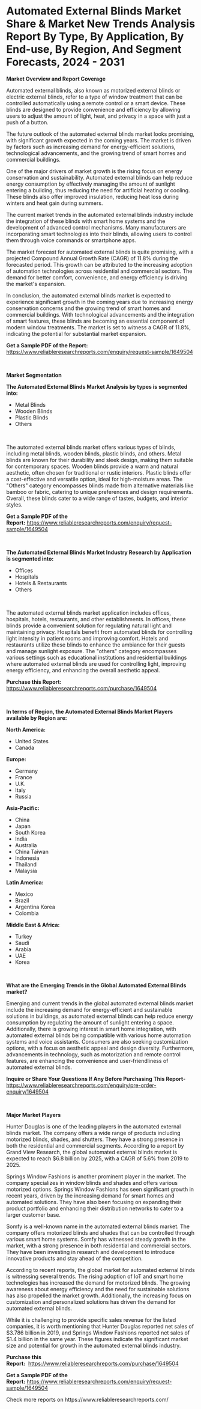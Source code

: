 <p><h1>Automated External Blinds Market Share & Market New Trends Analysis Report By Type, By Application, By End-use, By Region, And Segment Forecasts, 2024 - 2031</h1></p><p><strong>Market Overview and Report Coverage</strong></p>
<p><p>Automated external blinds, also known as motorized external blinds or electric external blinds, refer to a type of window treatment that can be controlled automatically using a remote control or a smart device. These blinds are designed to provide convenience and efficiency by allowing users to adjust the amount of light, heat, and privacy in a space with just a push of a button.</p><p>The future outlook of the automated external blinds market looks promising, with significant growth expected in the coming years. The market is driven by factors such as increasing demand for energy-efficient solutions, technological advancements, and the growing trend of smart homes and commercial buildings.</p><p>One of the major drivers of market growth is the rising focus on energy conservation and sustainability. Automated external blinds can help reduce energy consumption by effectively managing the amount of sunlight entering a building, thus reducing the need for artificial heating or cooling. These blinds also offer improved insulation, reducing heat loss during winters and heat gain during summers.</p><p>The current market trends in the automated external blinds industry include the integration of these blinds with smart home systems and the development of advanced control mechanisms. Many manufacturers are incorporating smart technologies into their blinds, allowing users to control them through voice commands or smartphone apps.</p><p>The market forecast for automated external blinds is quite promising, with a projected Compound Annual Growth Rate (CAGR) of 11.8% during the forecasted period. This growth can be attributed to the increasing adoption of automation technologies across residential and commercial sectors. The demand for better comfort, convenience, and energy efficiency is driving the market's expansion.</p><p>In conclusion, the automated external blinds market is expected to experience significant growth in the coming years due to increasing energy conservation concerns and the growing trend of smart homes and commercial buildings. With technological advancements and the integration of smart features, these blinds are becoming an essential component of modern window treatments. The market is set to witness a CAGR of 11.8%, indicating the potential for substantial market expansion.</p></p>
<p><strong>Get a Sample PDF of the Report:</strong> <a href="https://www.reliableresearchreports.com/enquiry/request-sample/1649504">https://www.reliableresearchreports.com/enquiry/request-sample/1649504</a></p>
<p>&nbsp;</p>
<p><strong>Market Segmentation</strong></p>
<p><strong>The Automated External Blinds Market Analysis by types is segmented into:</strong></p>
<p><ul><li>Metal Blinds</li><li>Wooden Blinds</li><li>Plastic Blinds</li><li>Others</li></ul></p>
<p>&nbsp;</p>
<p><p>The automated external blinds market offers various types of blinds, including metal blinds, wooden blinds, plastic blinds, and others. Metal blinds are known for their durability and sleek design, making them suitable for contemporary spaces. Wooden blinds provide a warm and natural aesthetic, often chosen for traditional or rustic interiors. Plastic blinds offer a cost-effective and versatile option, ideal for high-moisture areas. The "Others" category encompasses blinds made from alternative materials like bamboo or fabric, catering to unique preferences and design requirements. Overall, these blinds cater to a wide range of tastes, budgets, and interior styles.</p></p>
<p><strong>Get a Sample PDF of the Report:</strong>&nbsp;<a href="https://www.reliableresearchreports.com/enquiry/request-sample/1649504">https://www.reliableresearchreports.com/enquiry/request-sample/1649504</a></p>
<p>&nbsp;</p>
<p><strong>The Automated External Blinds Market Industry Research by Application is segmented into:</strong></p>
<p><ul><li>Offices</li><li>Hospitals</li><li>Hotels & Restaurants</li><li>Others</li></ul></p>
<p>&nbsp;</p>
<p><p>The automated external blinds market application includes offices, hospitals, hotels, restaurants, and other establishments. In offices, these blinds provide a convenient solution for regulating natural light and maintaining privacy. Hospitals benefit from automated blinds for controlling light intensity in patient rooms and improving comfort. Hotels and restaurants utilize these blinds to enhance the ambiance for their guests and manage sunlight exposure. The "others" category encompasses various settings such as educational institutions and residential buildings where automated external blinds are used for controlling light, improving energy efficiency, and enhancing the overall aesthetic appeal.</p></p>
<p><strong>Purchase this Report:</strong>&nbsp; <a href="https://www.reliableresearchreports.com/purchase/1649504">https://www.reliableresearchreports.com/purchase/1649504</a></p>
<p>&nbsp;</p>
<p><strong>In terms of Region, the Automated External Blinds Market Players available by Region are:</strong></p>
<p>
    <p> <strong> North America: </strong>
        <ul>
            <li>United States</li>
            <li>Canada</li>
        </ul>
        </p> 
    <p> <strong> Europe: </strong>
        <ul>
            <li>Germany</li>
            <li>France</li>
            <li>U.K.</li>
            <li>Italy</li>
            <li>Russia</li>
        </ul>
        </p> 
    <p> <strong> Asia-Pacific: </strong>
        <ul>
            <li>China</li>
            <li>Japan</li>
            <li>South Korea</li>
            <li>India</li>
            <li>Australia</li>
            <li>China Taiwan</li>
            <li>Indonesia</li>
            <li>Thailand</li>
            <li>Malaysia</li>
        </ul>
        </p> 
    <p> <strong> Latin America: </strong>
        <ul>
            <li>Mexico</li>
            <li>Brazil</li>
            <li>Argentina Korea</li>
            <li>Colombia</li>
        </ul>
        </p> 
    <p> <strong> Middle East & Africa: </strong>
        <ul>
            <li>Turkey</li>
            <li>Saudi</li>
            <li>Arabia</li>
            <li>UAE</li>
            <li>Korea</li>
        </ul>
    </p>
    </p>
<p>&nbsp;</p>
<p><strong>What are the Emerging Trends in the Global Automated External Blinds market?</strong></p>
<p><p>Emerging and current trends in the global automated external blinds market include the increasing demand for energy-efficient and sustainable solutions in buildings, as automated external blinds can help reduce energy consumption by regulating the amount of sunlight entering a space. Additionally, there is growing interest in smart home integration, with automated external blinds being compatible with various home automation systems and voice assistants. Consumers are also seeking customization options, with a focus on aesthetic appeal and design diversity. Furthermore, advancements in technology, such as motorization and remote control features, are enhancing the convenience and user-friendliness of automated external blinds.</p></p>
<p><strong>Inquire or Share Your Questions If Any Before Purchasing This Report</strong>- <a href="https://www.reliableresearchreports.com/enquiry/pre-order-enquiry/1649504">https://www.reliableresearchreports.com/enquiry/pre-order-enquiry/1649504</a></p>
<p>&nbsp;</p>
<p><strong>Major Market Players</strong></p>
<p><p>Hunter Douglas is one of the leading players in the automated external blinds market. The company offers a wide range of products including motorized blinds, shades, and shutters. They have a strong presence in both the residential and commercial segments. According to a report by Grand View Research, the global automated external blinds market is expected to reach $6.8 billion by 2025, with a CAGR of 5.6% from 2019 to 2025.</p><p>Springs Window Fashions is another prominent player in the market. The company specializes in window blinds and shades and offers various motorized options. Springs Window Fashions has seen significant growth in recent years, driven by the increasing demand for smart homes and automated solutions. They have also been focusing on expanding their product portfolio and enhancing their distribution networks to cater to a larger customer base.</p><p>Somfy is a well-known name in the automated external blinds market. The company offers motorized blinds and shades that can be controlled through various smart home systems. Somfy has witnessed steady growth in the market, with a strong presence in both residential and commercial sectors. They have been investing in research and development to introduce innovative products and stay ahead of the competition.</p><p>According to recent reports, the global market for automated external blinds is witnessing several trends. The rising adoption of IoT and smart home technologies has increased the demand for motorized blinds. The growing awareness about energy efficiency and the need for sustainable solutions has also propelled the market growth. Additionally, the increasing focus on customization and personalized solutions has driven the demand for automated external blinds.</p><p>While it is challenging to provide specific sales revenue for the listed companies, it is worth mentioning that Hunter Douglas reported net sales of $3.786 billion in 2019, and Springs Window Fashions reported net sales of $1.4 billion in the same year. These figures indicate the significant market size and potential for growth in the automated external blinds industry.</p></p>
<p><strong>Purchase this Report:</strong>&nbsp;&nbsp;<a href="https://www.reliableresearchreports.com/purchase/1649504">https://www.reliableresearchreports.com/purchase/1649504</a></p>
<p></p>
<p><strong>Get a Sample PDF of the Report:</strong>&nbsp;<a href="https://www.reliableresearchreports.com/enquiry/request-sample/1649504">https://www.reliableresearchreports.com/enquiry/request-sample/1649504</a></p>
<p>Check more reports on https://www.reliableresearchreports.com/</p>
